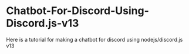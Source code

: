 # Chatbot-For-Discord-Using-Discord.js-v13
Here is a tutorial for making a chatbot for discord using nodejs/discord.js v13
